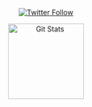<div align="center">
  <p>
    <a href="https://twitter.com/hivokas">
      <img alt="Twitter Follow" src="https://img.shields.io/twitter/follow/hivokas?style=for-the-badge">
    </a>
  </p>

  <a href="https://github.com/hivokas"><img alt="Git Stats" src="https://github-readme-stats.vercel.app/api?username=hivokas&show_icons=true" height="150" /></a>
</div>

